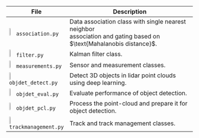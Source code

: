 <table>
  <thead>
    <tr>
      <th width="30%">File</th>
      <th>Description</th>
    </tr>
  </thead>
  <tbody>
    <tr>
      <td>
      <img src="https://cdn3.iconfinder.com/data/icons/logos-and-brands-adobe/512/267_Python-512.png" width="10%">
      <code>association.py</code>
      </td>
      <td>
      Data association class with single nearest neighbor<br>association and gating based on $\text{Mahalanobis distance}$.
      </td>
    </tr>
    <tr>
      <td>
      <img src="https://cdn3.iconfinder.com/data/icons/logos-and-brands-adobe/512/267_Python-512.png" width="10%">
      <code>filter.py</code>
      </td>
      <td>
      Kalman filter class.
      </td>
    </tr>
    <tr>
      <td>
      <img src="https://cdn3.iconfinder.com/data/icons/logos-and-brands-adobe/512/267_Python-512.png" width="10%">
      <code>measurements.py</code>
      </td>
      <td>
      Sensor and measurement classes.
      </td>
    </tr>
    <tr>
      <td>
      <img src="https://cdn3.iconfinder.com/data/icons/logos-and-brands-adobe/512/267_Python-512.png" width="10%">
      <code>objdet_detect.py</code>
      </td>
      <td>
      Detect 3D objects in lidar point clouds using deep learning.
      </td>
    </tr>
    <tr>
      <td>
      <img src="https://cdn3.iconfinder.com/data/icons/logos-and-brands-adobe/512/267_Python-512.png" width="10%">
      <code>objdet_eval.py</code>
      </td>
      <td>
      Evaluate performance of object detection.
      </td>
    </tr>
    <tr>
      <td>
      <img src="https://cdn3.iconfinder.com/data/icons/logos-and-brands-adobe/512/267_Python-512.png" width="10%">
      <code>objdet_pcl.py</code>
      </td>
      <td>
      Process the point-cloud and prepare it for object detection.
      </td>
    </tr>
    <tr>
      <td>
      <img src="https://cdn3.iconfinder.com/data/icons/logos-and-brands-adobe/512/267_Python-512.png" width="10%">
      <code>trackmanagement.py</code>
      </td>
      <td>
      Track and track management classes.
      </td>
    </tr>
  </tbody>
</table>

